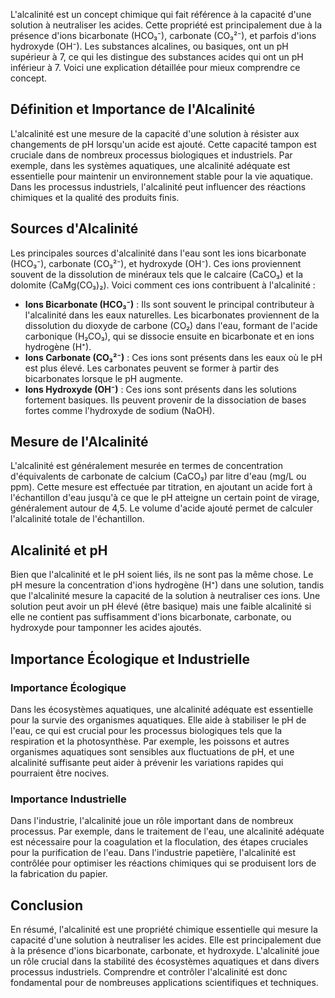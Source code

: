 L'alcalinité est un concept chimique qui fait référence à la capacité d'une solution à neutraliser les acides. Cette propriété est principalement due à la présence d'ions bicarbonate (HCO₃⁻), carbonate (CO₃²⁻), et parfois d'ions hydroxyde (OH⁻). Les substances alcalines, ou basiques, ont un pH supérieur à 7, ce qui les distingue des substances acides qui ont un pH inférieur à 7. Voici une explication détaillée pour mieux comprendre ce concept.

## Définition et Importance de l'Alcalinité

L'alcalinité est une mesure de la capacité d'une solution à résister aux changements de pH lorsqu'un acide est ajouté. Cette capacité tampon est cruciale dans de nombreux processus biologiques et industriels. Par exemple, dans les systèmes aquatiques, une alcalinité adéquate est essentielle pour maintenir un environnement stable pour la vie aquatique. Dans les processus industriels, l'alcalinité peut influencer des réactions chimiques et la qualité des produits finis.

## Sources d'Alcalinité

Les principales sources d'alcalinité dans l'eau sont les ions bicarbonate (HCO₃⁻), carbonate (CO₃²⁻), et hydroxyde (OH⁻). Ces ions proviennent souvent de la dissolution de minéraux tels que le calcaire (CaCO₃) et la dolomite (CaMg(CO₃)₂). Voici comment ces ions contribuent à l'alcalinité :

- **Ions Bicarbonate (HCO₃⁻)** : Ils sont souvent le principal contributeur à l'alcalinité dans les eaux naturelles. Les bicarbonates proviennent de la dissolution du dioxyde de carbone (CO₂) dans l'eau, formant de l'acide carbonique (H₂CO₃), qui se dissocie ensuite en bicarbonate et en ions hydrogène (H⁺).
- **Ions Carbonate (CO₃²⁻)** : Ces ions sont présents dans les eaux où le pH est plus élevé. Les carbonates peuvent se former à partir des bicarbonates lorsque le pH augmente.
- **Ions Hydroxyde (OH⁻)** : Ces ions sont présents dans les solutions fortement basiques. Ils peuvent provenir de la dissociation de bases fortes comme l'hydroxyde de sodium (NaOH).

## Mesure de l'Alcalinité

L'alcalinité est généralement mesurée en termes de concentration d'équivalents de carbonate de calcium (CaCO₃) par litre d'eau (mg/L ou ppm). Cette mesure est effectuée par titration, en ajoutant un acide fort à l'échantillon d'eau jusqu'à ce que le pH atteigne un certain point de virage, généralement autour de 4,5. Le volume d'acide ajouté permet de calculer l'alcalinité totale de l'échantillon.

## Alcalinité et pH

Bien que l'alcalinité et le pH soient liés, ils ne sont pas la même chose. Le pH mesure la concentration d'ions hydrogène (H⁺) dans une solution, tandis que l'alcalinité mesure la capacité de la solution à neutraliser ces ions. Une solution peut avoir un pH élevé (être basique) mais une faible alcalinité si elle ne contient pas suffisamment d'ions bicarbonate, carbonate, ou hydroxyde pour tamponner les acides ajoutés.

## Importance Écologique et Industrielle

### Importance Écologique

Dans les écosystèmes aquatiques, une alcalinité adéquate est essentielle pour la survie des organismes aquatiques. Elle aide à stabiliser le pH de l'eau, ce qui est crucial pour les processus biologiques tels que la respiration et la photosynthèse. Par exemple, les poissons et autres organismes aquatiques sont sensibles aux fluctuations de pH, et une alcalinité suffisante peut aider à prévenir les variations rapides qui pourraient être nocives.

### Importance Industrielle

Dans l'industrie, l'alcalinité joue un rôle important dans de nombreux processus. Par exemple, dans le traitement de l'eau, une alcalinité adéquate est nécessaire pour la coagulation et la floculation, des étapes cruciales pour la purification de l'eau. Dans l'industrie papetière, l'alcalinité est contrôlée pour optimiser les réactions chimiques qui se produisent lors de la fabrication du papier.

## Conclusion

En résumé, l'alcalinité est une propriété chimique essentielle qui mesure la capacité d'une solution à neutraliser les acides. Elle est principalement due à la présence d'ions bicarbonate, carbonate, et hydroxyde. L'alcalinité joue un rôle crucial dans la stabilité des écosystèmes aquatiques et dans divers processus industriels. Comprendre et contrôler l'alcalinité est donc fondamental pour de nombreuses applications scientifiques et techniques.